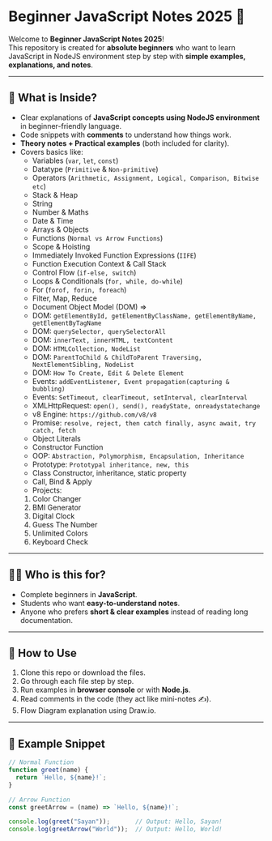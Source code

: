 # Beginner JavaScript Notes 2025 📘

Welcome to **Beginner JavaScript Notes 2025**!  
This repository is created for **absolute beginners** who want to learn JavaScript in NodeJS environment step by step with **simple examples, explanations, and notes**.  

---

## 📌 What is Inside?
- Clear explanations of **JavaScript concepts using NodeJS environment** in beginner-friendly language.  
- Code snippets with **comments** to understand how things work.  
- **Theory notes + Practical examples** (both included for clarity).  
- Covers basics like:
  - Variables (`var`, `let`, `const`)
  - Datatype (`Primitive` & `Non-primitive`)
  - Operators (`Arithmetic, Assignment, Logical, Comparison, Bitwise etc`)
  - Stack & Heap
  - String 
  - Number & Maths
  - Date & Time
  - Arrays & Objects
  - Functions (`Normal vs Arrow Functions`)
  - Scope & Hoisting
  - Immediately Invoked Function Expressions (`IIFE`)
  - Function Execution Context & Call Stack
  - Control Flow (`if-else, switch`)
  - Loops & Conditionals (`for, while, do-while`)
  - For (`forof, forin, foreach`)
  - Filter, Map, Reduce
  - Document Object Model (DOM) =>
  - DOM: `getElementById, getElementByClassName, getElementByName, getElementByTagName`
  - DOM: `querySelector, querySelectorAll`
  - DOM: `innerText, innerHTML, textContent`
  - DOM: `HTMLCollection, NodeList`
  - DOM: `ParentToChild & ChildToParent Traversing, NextElementSibling, NodeList`
  - DOM: `How To Create, Edit & Delete Element`
  - Events: `addEventListener, Event propagation(capturing & bubbling)`
  - Events: `SetTimeout, clearTimeout, setInterval, clearInterval`
  - XMLHttpRequest: `open(), send(), readyState, onreadystatechange`
  - v8 Engine: `https://github.com/v8/v8`
  - Promise: `resolve, reject, then catch finally, async await, try catch, fetch`
  - Object Literals
  - Constructor Function
  - OOP: `Abstraction, Polymorphism, Encapsulation, Inheritance`
  - Prototype: `Prototypal inheritance, new, this`
  - Class Constructor, inheritance, static property
  - Call, Bind & Apply
  - Projects:
  1. Color Changer
  2. BMI Generator
  3. Digital Clock
  4. Guess The Number
  5. Unlimited Colors
  6. Keyboard Check

---

## 🧑‍🎓 Who is this for?
- Complete beginners in **JavaScript**.
- Students who want **easy-to-understand notes**.
- Anyone who prefers **short & clear examples** instead of reading long documentation.

---

## 🚀 How to Use
1. Clone this repo or download the files.
2. Go through each file step by step.
3. Run examples in **browser console** or with **Node.js**.
4. Read comments in the code (they act like mini-notes ✍️).
5. Flow Diagram explanation using Draw.io.

---

## 📝 Example Snippet

```javascript
// Normal Function
function greet(name) {
  return `Hello, ${name}!`;
}

// Arrow Function
const greetArrow = (name) => `Hello, ${name}!`;

console.log(greet("Sayan"));       // Output: Hello, Sayan!
console.log(greetArrow("World"));  // Output: Hello, World!
